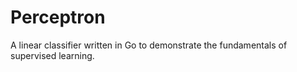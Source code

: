 # Perceptron

A linear classifier written in Go to demonstrate the fundamentals of supervised learning.
